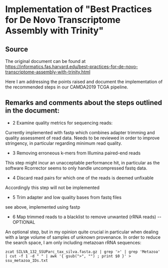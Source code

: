 # Implementation of "Best Practices for De Novo Transcriptome Assembly with Trinity"
## Source 
The original document can be found at https://informatics.fas.harvard.edu/best-practices-for-de-novo-transcriptome-assembly-with-trinity.html

Here I am addressing the points raised and document the implementation of the recommended steps in our CAMDA2019 TCGA pipeline.

## Remarks and comments about the steps outlined in the document:
* 2 Examine quality metrics for sequencing reads:

Currently implemented with fastp which combines adapter trimming and quality assessment of read data. Needs to be reviewed in order to improve stringency, in particular regarding minimum read quality.

* 3 Removing erroneous k-mers from Illumina paired-end reads

This step might incur an unacceptable performance hit, in particular as the software Rcorrector seems to only handle uncompressed fastq data.

* 4 Discard read pairs for which one of the reads is deemed unfixable

Accordingly this step will not be implemented

* 5 Trim adapter and low quality bases from fastq files

see above, implemented using fastp

* 6 Map trimmed reads to a blacklist to remove unwanted (rRNA reads) -- OPTIONAL

An optional step, but in my opinion quite crucial in particular when dealing with a large volume of samples of unknown provenance.
In order to reduce the search space, I am only including metazoan rRNA sequences:

```
zcat SILVA_132_SSUParc_tax_silva.fasta.gz | grep '>' | grep 'Metazoa' | cut -f 1 -d " " | awk '{ gsub(">", "") ; print $0 }' > ssu_metazoa_IDs.txt
```

